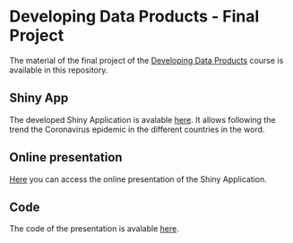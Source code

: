 # Developing Data Products - Final Project
The material of the final project of the [Developing Data Products](https://www.coursera.org/learn/data-products) course is available in this repository. 
## Shiny App
The developed Shiny Application is avalable [here](https://cippa.shinyapps.io/developing-data-products/). It allows following the trend the Coronavirus epidemic in the different countries in the word.
## Online presentation
[Here](https://cippa.github.io/Developing-Data-Products/CourseProjectPresentation.html) you can access the online presentation of the Shiny Application.
## Code
The code of the presentation is avalable [here](https://github.com/Cippa/Developing-Data-Products/blob/gh-pages/app.R).
